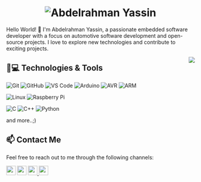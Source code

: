 <h1 align="center">
  <img src="https://raw.githubusercontent.com/Abdelrahmanyassin/Abdelrahmanyassin/master/name.svg" alt="Abdelrahman Yassin" />
</h1>

Hello World! 👾 I'm Abdelrahman Yassin, a passionate embedded software developer with a focus on automotive software development and open-source projects. I love to explore new technologies and contribute to exciting projects.

<img align="right" src="https://media1.giphy.com/media/13HgwGsXF0aiGY/giphy.gif" />

## 🚀💻 Technologies & Tools

  ![Git](https://img.shields.io/badge/-Git-black?style=flat-square&logo=git)
  ![GitHub](https://img.shields.io/badge/-GitHub-181717?style=flat-square&logo=github)
  ![VS Code](https://img.shields.io/badge/-VS%20Code-007ACC?style=flat-square&logo=visual-studio-code)
  ![Arduino](https://img.shields.io/badge/Arduino-black?style=flat-square&logo=arduino)
  ![AVR](https://img.shields.io/badge/AVR-black?style=flat-square&logo=AVR)
  ![ARM](https://img.shields.io/badge/-ARM-black?style=flat-square&logo=ARM)
  
  ![Linux](https://img.shields.io/badge/Linux-black?style=flat-square&logo=linux)
  ![Raspberry Pi](https://img.shields.io/badge/-Raspberry%20Pi-C51A4A?style=flat-square&logo=Raspberry-Pi)

  ![C](https://img.shields.io/badge/-black?style=flat-square&logo=C)
  ![C++](https://img.shields.io/badge/-++-black?style=flat-square&logo=C)
  ![Python](https://img.shields.io/badge/-Python-black?style=flat-square&logo=Python)
  
  and more..;)

## 📫 Contact Me

Feel free to reach out to me through the following channels:

<p><a href="https://twitter.com/AbdelrahmanMUN"><img src="https://img.shields.io/badge/twitter-%231DA1F2.svg?&style=for-the-badge&logo=twitter&logoColor=white" height=25></a> <a href="https://www.linkedin.com/in/abdelrahman-yassin-6260b5228/"><img src="https://img.shields.io/badge/linkedin-%230077B5.svg?&style=for-the-badge&logo=linkedin&logoColor=white" height=25></a> <a href="mailto:abdlerahmanyassin07@gmail.com">
  <img src="https://img.shields.io/badge/gmail-%23D14836.svg?&style=for-the-badge&logo=gmail&logoColor=white" height=25>
</a> <a href="mailto:eng-abdelrahman.yassin1621@alexu.edu.eg">
  <img src="https://img.shields.io/badge/outlook-%230078D4.svg?&style=for-the-badge&logo=microsoft-outlook&logoColor=white" height=25>
</a>
